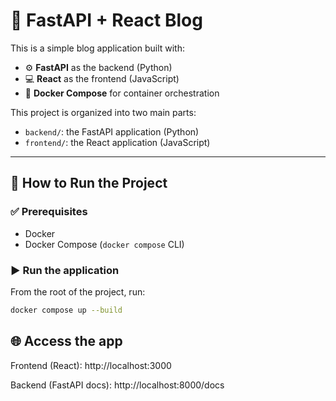 # 📝 FastAPI + React Blog

This is a simple blog application built with:

- ⚙️ **FastAPI** as the backend (Python)
- 💻 **React** as the frontend (JavaScript)
- 🐳 **Docker Compose** for container orchestration



This project is organized into two main parts:

- `backend/`: the FastAPI application (Python)
- `frontend/`: the React application (JavaScript)

---

## 🚀 How to Run the Project

### ✅ Prerequisites

- Docker
- Docker Compose (`docker compose` CLI)

### ▶️ Run the application

From the root of the project, run:

```bash
docker compose up --build
```

## 🌐 Access the app
Frontend (React): http://localhost:3000

Backend (FastAPI docs): http://localhost:8000/docs